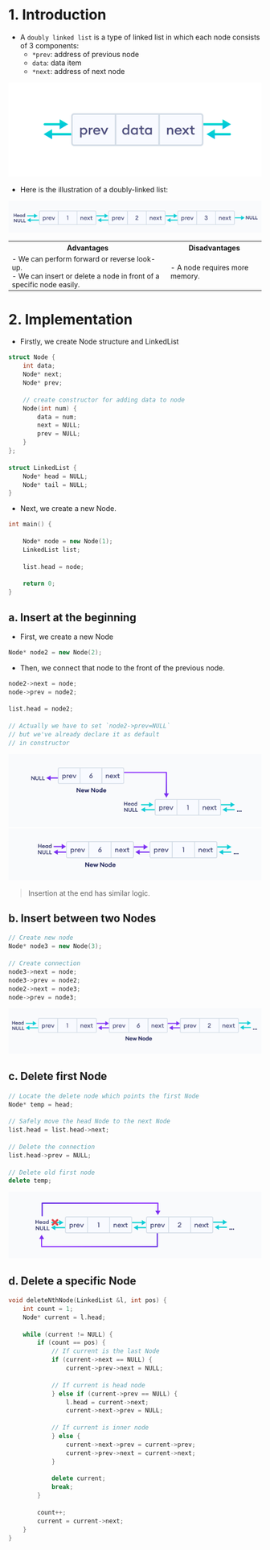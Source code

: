 # 1. Introduction

- A `doubly linked list` is a type of linked list in which each node consists of 3 components:
    - `*prev`: address of previous node
    - `data`: data item
    - `*next`: address of next node

![](img/img1.png)

- Here is the illustration of a doubly-linked list:

![](img/img2.png)

<table>
<tr>
<th>Advantages</th>
<th>Disadvantages</th>
</tr>

<tr>
<td>
- We can perform forward or reverse look-up.
<br>
- We can insert or delete a node in front of a specific node easily.
</td>

<td>
- A node requires more memory.

</td>
</tr>
</table>

# 2. Implementation

- Firstly, we create Node structure and LinkedList

```cpp
struct Node {
    int data;
    Node* next;
    Node* prev;

    // create constructor for adding data to node
    Node(int num) {
        data = num;
        next = NULL;
        prev = NULL;
    }
};

struct LinkedList {
    Node* head = NULL;
    Node* tail = NULL;
}
```

- Next, we create a new Node. 

```cpp
int main() {

    Node* node = new Node(1);
    LinkedList list;

    list.head = node;

    return 0;
}
```

## a. Insert at the beginning

- First, we create a new Node

```cpp
Node* node2 = new Node(2);
```

- Then, we connect that node to the front of the previous node.

```cpp
node2->next = node;
node->prev = node2;

list.head = node2;

// Actually we have to set `node2->prev=NULL`
// but we've already declare it as default
// in constructor
```

![](img/img3.png)
![](img/img4.png)

> Insertion at the end has similar logic.


## b. Insert between two Nodes

```cpp
// Create new node
Node* node3 = new Node(3);

// Create connection
node3->next = node;
node3->prev = node2;
node2->next = node3;
node->prev = node3;
```

![](img/img5.png)

## c. Delete first Node

```cpp
// Locate the delete node which points the first Node
Node* temp = head;

// Safely move the head Node to the next Node
list.head = list.head->next;

// Delete the connection
list.head->prev = NULL;

// Delete old first node
delete temp;
```

![](img/img6.png)

## d. Delete a specific Node

```cpp
void deleteNthNode(LinkedList &l, int pos) {
    int count = 1;
    Node* current = l.head;

    while (current != NULL) {
        if (count == pos) {
            // If current is the last Node
            if (current->next == NULL) {
                current->prev->next = NULL;

            // If current is head node
            } else if (current->prev == NULL) {
                l.head = current->next;
                current->next->prev = NULL;

            // If current is inner node
            } else {
                current->next->prev = current->prev;
                current->prev->next = current->next;
            }

            delete current;
            break;
        }

        count++;
        current = current->next;
    }
}
```
